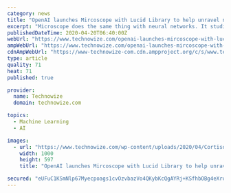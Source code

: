 ```yaml
---
category: news
title: "OpenAI launches Mircoscope with Lucid Library to help unravel neural networks"
excerpt: "Microscope does the same thing with neural networks. It studies the neurons in these networks and their interconnectivity ... OpenAI is a research laboratory based in San Francisco, California. It mainly works in the artificial general intelligence (AGI)area to build systems for the benefit of humankind. It was co-founded by Elon Musk in ..."
publishedDateTime: 2020-04-20T06:40:00Z
webUrl: "https://www.technowize.com/openai-launches-mircoscope-with-lucid-library-to-help-unravel-neural-networks/"
ampWebUrl: "https://www.technowize.com/openai-launches-mircoscope-with-lucid-library-to-help-unravel-neural-networks/amp/"
cdnAmpWebUrl: "https://www-technowize-com.cdn.ampproject.org/c/s/www.technowize.com/openai-launches-mircoscope-with-lucid-library-to-help-unravel-neural-networks/amp/"
type: article
quality: 71
heat: 71
published: true

provider:
  name: Technowize
  domain: technowize.com

topics:
  - Machine Learning
  - AI

images:
  - url: "https://www.technowize.com/wp-content/uploads/2020/04/Cortisol-Labs-Artificial-Brain.jpg"
    width: 1000
    height: 597
    title: "OpenAI launches Mircoscope with Lucid Library to help unravel neural networks"

secured: "eUFuC1KSmNlp67Myecpoags1cvOzvbazVo4QKybKcQgAYRj+KSfhbOBg4eXroqJ18wBEmWjXQl+etIR9xBEk1dFEcbgFnEp0hDPTj+jibaumd47XOQ5BiJnIxOEvHiw0nGQo98+RuB130tUz1J6k/KoUFntnnWqp702hjlXQSrxhkUSrVt3DjO81lMahQME3FDT5haJioOJX4xIXpAba9/tT6mtcKnpO9PYwBDEGXdH5bgNS3UXQY3gtEItto4S65Ob5wU5HK/5rX4q1dsArClNNM55FQORXgXeUIpKVCf6akmWUqms3aKa+FTrUPbUo;k9k5EGiVi9Mlym5QfWLOkA=="
---
```


